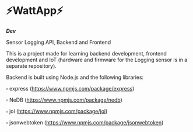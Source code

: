 # ⚡WattApp⚡

***Dev***

 Sensor Logging API, Backend and Frontend

 This is a project made for learning backend development, frontend development and IoT (hardware and firmware for the Logging sensor is in a separate repository).

 Backend is built using Node.js and the following libraries:
 
 ▫ express (https://www.npmjs.com/package/express)

 ▫ NeDB (https://www.npmjs.com/package/nedb)

 ▫ joi (https://www.npmjs.com/package/joi)

 ▫ jsonwebtoken (https://www.npmjs.com/package/jsonwebtoken)
